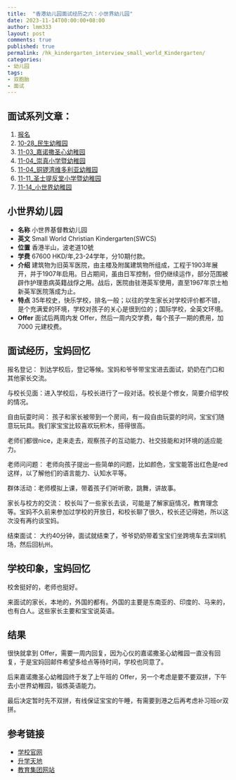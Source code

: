```yaml
---
title:  "香港幼儿园面试经历之六：小世界幼儿园"
date: 2023-11-14T00:00:00+08:00
author: lmm333
layout: post
comments: true
published: true
permalink: /hk_kindergarten_interview_small_world_Kindergarten/
categories:
- 幼儿园
tags:
- 双胞胎
- 面试
---
```


## 面试系列文章：
<!--more-->

1. [报名]()
2. [10-28_民生幼稚园]()
3. [11-03_嘉诺撒圣心幼稚园]()
4. [11-04_崇真小学暨幼稚园]()
5. [11-04_铜锣湾维多利亚幼稚园]()
6. [11-11_圣士提反堂小学暨幼稚园]()
7. [11-14_小世界幼稚园]()

## 小世界幼儿园

- **名称** 小世界基督教幼儿园
- **英文** Small World Christian Kindergarten(SWCS)
- **位置** 香港半山，波老道10號
- **学费** 67600 HKD/年,23-24学年，分10期付款。
- **介绍** 建筑物为旧英军医院，由主楼及附属建筑物所组成，工程于1903年展开，并于1907年启用。日占期间，虽由日军控制，但仍继续运作，部分范围被辟作护理患病英籍战俘之用。战后，医院由驻港英军使用，直至1967年京士柏新英军医院落成为止。
- **特点** 35年校史，快乐学校，排名一般；以往的学生家长对学校评价都不错，是个充满爱的环境，学校对孩子的关心是很到位的；国际学校，全英文环境。
- **Offer** 面试后两周内发 Offer，然后一周内交学费，每个孩子一期的费用，加 7000 元建校费。

## 面试经历，宝妈回忆
报名登记： 到达学校后，登记等候。宝妈和爷爷带宝宝进去面试，奶奶在门口和其他家长交流。

与校长见面：进入学校后，与校长进行了一段对话。校长是个修女，简要介绍学校的情况。

自由玩耍时间： 孩子和家长被带到一个房间，有一段自由玩耍的时间，宝宝们随意玩玩具。我们家宝宝比较喜欢玩积木，搭得很高。

老师们都很nice，走来走去，观察孩子的互动能力、社交技能和对环境的适应能力。

老师问问题： 老师向孩子提出一些简单的问题，比如颜色，宝宝能答出红色是red这样，以了解他们的语言能力、认知水平等。

群体活动：老师模拟上课，带着孩子们听听歌，跳舞，讲故事。

家长与校方的交流： 校长叫了一些家长去谈，可能是了解家庭情况，教育理念等。宝妈不久前来参加过学校的开放日，和校长聊了很久，校长还记得她，所以这次没有再约谈宝妈。

结束面试： 大约40分钟，面试就结束了，爷爷奶奶带着宝宝们坐跨境车去深圳机场，然后回杭州。

## 学校印象，宝妈回忆
校舍挺好的，老师也挺好。

来面试的家长，本地的，外国的都有。外国的主要是东南亚的、印度的、马来的，也有白人。这些家长主要和宝宝说英语。

## 结果
很快就拿到 Offer，需要一周内回复，因为心仪的嘉诺撒圣心幼稚园一直没有回复，于是宝妈回邮件希望多给点等待时间，学校也同意了。

后来嘉诺撒圣心幼稚园终于发了上午班的 Offer，另一个考虑是要不要双拼，下午去小世界幼稚园，锻炼英语能力。

最后决定暂时先不双拼，有线保证宝宝的午睡，有需要到港之后再考虑补习班or双拼。

## 参考链接
- [学校官网](https://smallworld.edu.hk/)
- [升学天地](https://www.schooland.hk/kg/swck)
- [教育集团网站](https://www.generations.edu.hk/school/small-world-christian-kindergarten/)